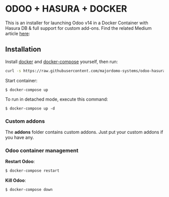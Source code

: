 # ODOO + HASURA + DOCKER

This is an installer for launching Odoo v14 in a Docker Container with Hasura DB & full support for custom add-ons.  Find the related Medium article [here](https://guruguhan.medium.com/odoo-hasura-graphql-docker-62ddc37abe4e):

## Installation

Install [docker](https://docs.docker.com/get-docker/) and [docker-compose](https://docs.docker.com/compose/install/) yourself, then run:

``` bash
curl -s https://raw.githubusercontent.com/majordomo-systems/odoo-hasura-docker/14.0/run.sh | sudo bash -s odoo-hasura-docker
```

Start container:
```
$ docker-compose up
```

To run in detached mode, execute this command:

```
$ docker-compose up -d
```

### Custom addons

The **addons** folder contains custom addons. Just put your custom addons if you have any.

### Odoo container management

**Restart Odoo**:

``` bash
$ docker-compose restart
```

**Kill Odoo**:

``` bash
$ docker-compose down
```
